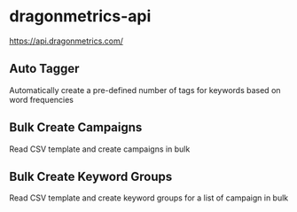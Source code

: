 # dragonmetrics-api
https://api.dragonmetrics.com/

## Auto Tagger
Automatically create a pre-defined number of tags for keywords based on word frequencies

## Bulk Create Campaigns
Read CSV template and create campaigns in bulk

## Bulk Create Keyword Groups
Read CSV template and create keyword groups for a list of campaign in bulk
